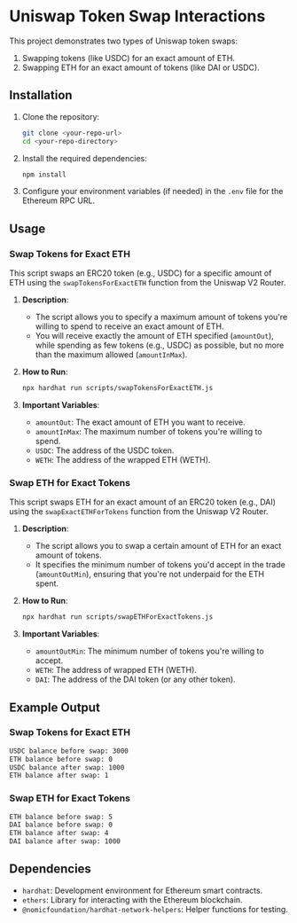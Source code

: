# Uniswap Token Swap Interactions

This project demonstrates two types of Uniswap token swaps:
1. Swapping tokens (like USDC) for an exact amount of ETH.
2. Swapping ETH for an exact amount of tokens (like DAI or USDC).

## Installation

1. Clone the repository:
   ```bash
   git clone <your-repo-url>
   cd <your-repo-directory>
   ```

2. Install the required dependencies:
   ```bash
   npm install
   ```

3. Configure your environment variables (if needed) in the `.env` file for the Ethereum RPC URL.

## Usage

### Swap Tokens for Exact ETH

This script swaps an ERC20 token (e.g., USDC) for a specific amount of ETH using the `swapTokensForExactETH` function from the Uniswap V2 Router.

1. **Description**:
   - The script allows you to specify a maximum amount of tokens you're willing to spend to receive an exact amount of ETH.
   - You will receive exactly the amount of ETH specified (`amountOut`), while spending as few tokens (e.g., USDC) as possible, but no more than the maximum allowed (`amountInMax`).

2. **How to Run**:
   ```bash
   npx hardhat run scripts/swapTokensForExactETH.js
   ```

3. **Important Variables**:
   - `amountOut`: The exact amount of ETH you want to receive.
   - `amountInMax`: The maximum number of tokens you're willing to spend.
   - `USDC`: The address of the USDC token.
   - `WETH`: The address of the wrapped ETH (WETH).

### Swap ETH for Exact Tokens

This script swaps ETH for an exact amount of an ERC20 token (e.g., DAI) using the `swapExactETHForTokens` function from the Uniswap V2 Router.

1. **Description**:
   - The script allows you to swap a certain amount of ETH for an exact amount of tokens.
   - It specifies the minimum number of tokens you'd accept in the trade (`amountOutMin`), ensuring that you're not underpaid for the ETH spent.

2. **How to Run**:
   ```bash
   npx hardhat run scripts/swapETHForExactTokens.js
   ```

3. **Important Variables**:
   - `amountOutMin`: The minimum number of tokens you're willing to accept.
   - `WETH`: The address of wrapped ETH (WETH).
   - `DAI`: The address of the DAI token (or any other token).

## Example Output

### Swap Tokens for Exact ETH

```bash
USDC balance before swap: 3000
ETH balance before swap: 0
USDC balance after swap: 1000
ETH balance after swap: 1
```

### Swap ETH for Exact Tokens

```bash
ETH balance before swap: 5
DAI balance before swap: 0
ETH balance after swap: 4
DAI balance after swap: 1000
```

## Dependencies

- `hardhat`: Development environment for Ethereum smart contracts.
- `ethers`: Library for interacting with the Ethereum blockchain.
- `@nomicfoundation/hardhat-network-helpers`: Helper functions for testing.

